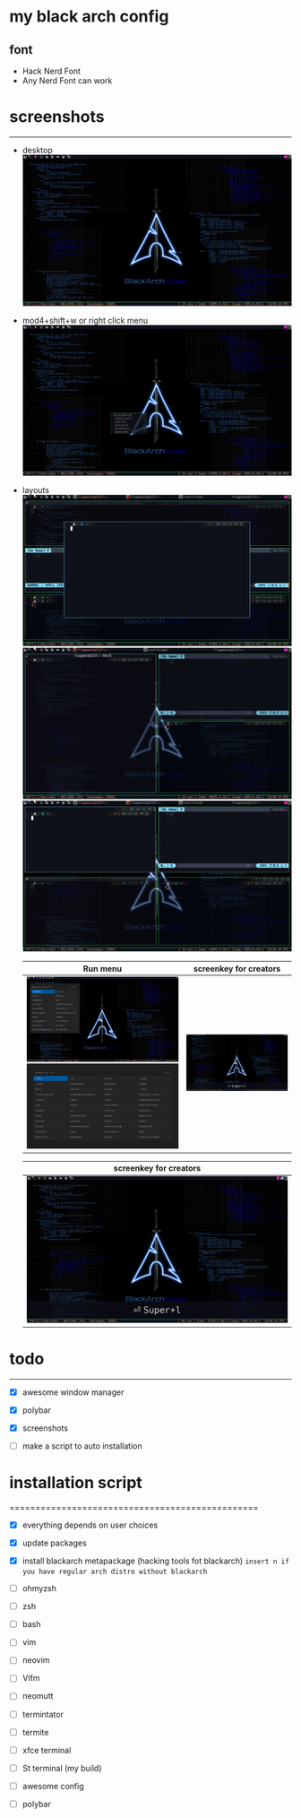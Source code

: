 # my black arch config
## font 
* Hack Nerd Font
* Any Nerd Font can work

# screenshots
-----------------------------------------------

* desktop
    ![pics/1.png](pics/1.png)

* mod4+shift+w or right click menu
    ![pics/2.png](pics/2.png)

* layouts
    ![pics/3.png](pics/3.png)
    ![pics/4.png](pics/4.png)
    ![pics/5.png](pics/5.png)

  |          Run menu                                   | screenkey for creators  |
  |:---------------------------------------------------:|:-----------------------:|
  | ![pics/6.png](pics/6.png) ![pics/7.png](pics/7.png) |![pics/8.png](pics/8.png)|

  | screenkey for creators  |
  |:-----------------------:|
  |![pics/8.png](pics/8.png)|
 
# todo 
-----------------------------------------------
- [X] awesome window manager

- [X] polybar

- [X] screenshots

- [ ] make a script to auto installation

# installation script
================================================

- [X] everything depends on user choices

- [X] update packages

- [X] install blackarch metapackage (hacking tools fot blackarch)
        `insert n if you have regular arch distro without blackarch`

- [ ] ohmyzsh

- [ ] zsh

- [ ] bash

- [ ] vim

- [ ] neovim

- [ ] Vifm

- [ ] neomutt

- [ ] termintator

- [ ] termite

- [ ] xfce terminal

- [ ] St terminal (my build)

- [ ]  awesome config

- [ ]  polybar

